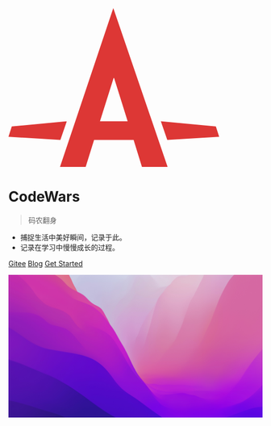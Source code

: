 ![logo](data:image/svg+xml;base64,PHN2ZyB4bWxucz0iaHR0cDovL3d3dy53My5vcmcvMjAwMC9zdmciIHdpZHRo%0APSI0MTcuNjEiIGhlaWdodD0iMzE0Ljc4IiB2aWV3Qm94PSIwIDAgNDE3LjYw%0ANiAzMTQuNzgiPjxwYXRoIGZpbGw9IiNERDM3MzUiIGQ9Ik0xMDIuMTQgMzE0%0ALjc4aDUwLjg1NmwxNi42ODQtNTMuMzg2aDc4LjM2bDE2LjUwNyA1My4zODZo%0ANTAuODU2TDIwNy43NjMgMGwtMTA1LjYzIDMxNC43OHpNMjA5LjM2IDEzOC43%0AbDI2Ljg0NiA4NS41NEgxODEuMzVsMjcuMDEyLTg1LjU0aC45OTd6bTIwOC4y%0ANSAxMTYuNDJsLTYuNTgzLTIwLjU3Mi0xMDkuMDMtMTAuMjg1IDEyLjc1NSAz%0ANy4wMyAxMDIuODUtNi4xN3ptLTMwMi0zMC44Nkw2LjU4IDIzNC41NWwtNi41%0AODMgMjAuNTcgMTAyLjg2IDYuMTcyIDEyLjc1LTM3LjAzeiIvPjwvc3ZnPg==)

# CodeWars

> 码农翻身

* 捕捉生活中美好瞬间，记录于此。
* 记录在学习中慢慢成长的过程。

[Gitee](https://gitee.com/Mkingm?_blank)
[Blog](http://www.mryan.xyz/?_blank)
[Get Started](_sidebar.md)

<!-- background image -->
![](_media/bg2.jpg)
